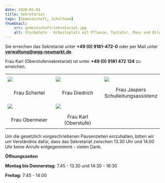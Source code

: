 ```yaml
---
date: 2020-01-01
title: Sekretariat
tags: [Gemeinschaft, Schulteam]
thumbnail: 
    src: gemeinschaft/sekretariat.jpg
    alt: Stockphoto - Arbeitsplatz mit Pflanze, Tastatur, Maus und Bildschirm
---
```


Sie erreichen das Sekretariat unter **+49 (0) 9181-472-0** oder per Mail unter **verwaltung@wgg-neumarkt.de**.

Frau Karl (Oberstufensekretariat) ist unter **+49 (0) 9181 472 124** zu erreichen.
<table>
<tr>
    <td><img src = "images/sekretariat/schertel.jpg" ></td>
    <td><img src = "images/sekretariat/diedrich.jpg" ></td>
    <td><img src = "images/sekretariat/jaspers.jpg" ></td>
</tr>
<tr>
    <td style = "text-align: center" >Frau Schertel</td>
    <td style = "text-align: center">Frau Diedrich</td>
    <td style = "text-align: center">Frau Jaspers<br> Schulleitungsassistenz</td>
</tr>
<tr>
    <td><img src = "images/sekretariat/obermeier.jpg" ></td>
    <td><img src = "images/sekretariat/karl.jpg" ></td>
</tr>
<tr>
    <td style = "text-align: center">Frau Obermeier</td>
    <td style = "text-align: center">Frau Karl (Oberstufe)</td>
</tr>
</table>

Um die gesetzlich vorgeschriebenen Pausenzeiten einzuhalten, bitten wir um Verständnis dafür, dass das Sekretariat zwischen 13.30 Uhr und 14.00 Uhr keine Anrufe entgegennimmt - vielen Dank.

**Öffnungszeiten**

**Montag bis Donnerstag:** 7.45 - 13.30 und 14:30 - 16:30

**Freitag:** 7:45 - 14:00

<style>
table {
  width: 100%;
  border-collapse: collapse;
}

table td {
  width: 33.33%; 
  padding: 8px; 
}
</style>
